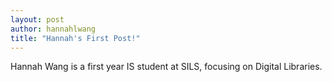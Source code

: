 ```yaml
---
layout: post
author: hannahlwang
title: "Hannah's First Post!"
---
```

Hannah Wang is a first year IS student at SILS, focusing on Digital Libraries.
